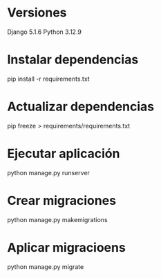 # Versiones
Django 5.1.6
Python 3.12.9

# Instalar dependencias
pip install -r requirements.txt

# Actualizar dependencias
pip freeze > requirements/requirements.txt

# Ejecutar aplicación
python manage.py runserver

# Crear migraciones
python manage.py makemigrations

# Aplicar migracioens
python manage.py migrate
